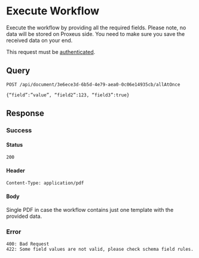 # Execute Workflow

Execute the workflow by providing all the required fields. Please note, no data will be stored on Proxeus side. 
You need to make sure you save the received data on your end.

This request must be [authenticated](api_auth.md).

## Query

```
POST /api/document/3e6ece3d-6b5d-4e79-aea0-0c06e14935cb/allAtOnce

{“field”:”value”, “field2”:123, “field3”:true}
```

## Response

### Success

#### Status
```
200
```

#### Header
```
Content-Type: application/pdf
```

#### Body

Single PDF in case the workflow contains just one template with the provided data. 

### Error

```
400: Bad Request
422: Some field values are not valid, please check schema field rules.
```
